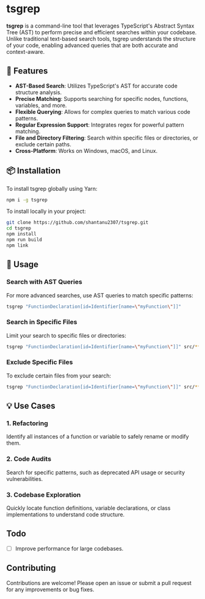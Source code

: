 # tsgrep

**tsgrep** is a command-line tool that leverages TypeScript's Abstract Syntax Tree (AST) to perform precise and efficient searches within your codebase. Unlike traditional text-based search tools, tsgrep understands the structure of your code, enabling advanced queries that are both accurate and context-aware.

## 🚀 Features

- **AST-Based Search**: Utilizes TypeScript's AST for accurate code structure analysis.
- **Precise Matching**: Supports searching for specific nodes, functions, variables, and more.
- **Flexible Querying**: Allows for complex queries to match various code patterns.
- **Regular Expression Support**: Integrates regex for powerful pattern matching.
- **File and Directory Filtering**: Search within specific files or directories, or exclude certain paths.
- **Cross-Platform**: Works on Windows, macOS, and Linux.

## 📦 Installation

To install tsgrep globally using Yarn:

```bash
npm i -g tsgrep
```

To install locally in your project:

```bash
git clone https://github.com/shantanu2307/tsgrep.git
cd tsgrep
npm install
npm run build
npm link
```

## 🧪 Usage

### Search with AST Queries

For more advanced searches, use AST queries to match specific patterns:

```bash
tsgrep "FunctionDeclaration[id=Identifier[name=\"myFunction\"]]"
```

### Search in Specific Files

Limit your search to specific files or directories:

```bash
tsgrep "FunctionDeclaration[id=Identifier[name=\"myFunction\"]]" src/**/*.ts
```

### Exclude Specific Files

To exclude certain files from your search:

```bash
tsgrep "FunctionDeclaration[id=Identifier[name=\"myFunction\"]]" src/**/*.ts --exclude 'src/test/**/*.ts'
```

## 💡 Use Cases

### 1. Refactoring

Identify all instances of a function or variable to safely rename or modify them.

### 2. Code Audits

Search for specific patterns, such as deprecated API usage or security vulnerabilities.

### 3. Codebase Exploration

Quickly locate function definitions, variable declarations, or class implementations to understand code structure.

## Todo

- [ ] Improve performance for large codebases.

## Contributing

Contributions are welcome! Please open an issue or submit a pull request for any improvements or bug fixes.
